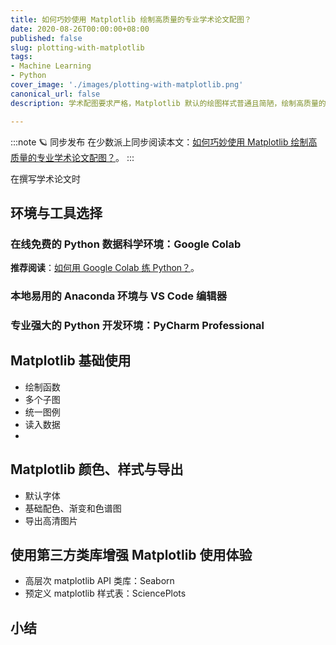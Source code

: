 ```yaml
---
title: 如何巧妙使用 Matplotlib 绘制高质量的专业学术论文配图？
date: 2020-08-26T00:00:00+08:00
published: false
slug: plotting-with-matplotlib
tags:
- Machine Learning
- Python
cover_image: './images/plotting-with-matplotlib.png'
canonical_url: false
description: 学术配图要求严格，Matplotlib 默认的绘图样式普通且简陋，绘制高质量的论文图表需要一些巧妙的技巧。

---
```

:::note 🪐 同步发布
在少数派上同步阅读本文：[如何巧妙使用 Matplotlib 绘制高质量的专业学术论文配图？]()。
:::

在撰写学术论文时

## 环境与工具选择

### 在线免费的 Python 数据科学环境：Google Colab

**推荐阅读**：[如何用 Google Colab 练 Python？](https://sspai.com/post/52980)。

### 本地易用的 Anaconda 环境与 VS Code 编辑器

### 专业强大的 Python 开发环境：PyCharm Professional

## Matplotlib 基础使用

- 绘制函数
- 多个子图
- 统一图例
- 读入数据
-

## Matplotlib 颜色、样式与导出

- 默认字体
- 基础配色、渐变和色谱图
- 导出高清图片

## 使用第三方类库增强 Matplotlib 使用体验

- 高层次 matplotlib API 类库：Seaborn
- 预定义 matplotlib 样式表：SciencePlots

## 小结
